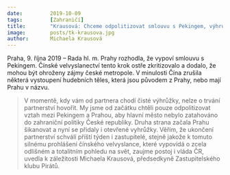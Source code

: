 ```yaml
---
date:         2019-10-09
tags:         [Zahraničí]
title:        "Krausová: Chceme odpolitizovat smlouvu s Pekingem, výhružky ale odmítáme"
image: 	      posts/tk-krausova.jpg
author:       Michaela Krausová
---
```


Praha, 9. října 2019 – Rada hl. m. Prahy rozhodla, že vypoví smlouvu s Pekingem. Čínské velvyslanectví tento krok ostře zkritizovalo a dodalo, že mohou být ohroženy zájmy české metropole. V minulosti Čína zrušila některá vystoupení hudebních těles, která jsou původem z Prahy, nebo mají Prahu v názvu.

> V momentě, kdy vám od partnera chodí čisté výhrůžky, nelze o trvání partnerství hovořit. My jsme od začátku chtěli pouze odpolitizovat vztah mezi Pekingem a Prahou, aby hlavní město nebylo zatahováno do zahraniční politiky České republiky. Druha strana začala Prahu šikanovat a nyní se přidaly i otevřené vyhrůžky. Věřím, že ukončení partnerství schválí příští týden i zastupitelé, stejně jakože k tomuto silnému prohlášení čínského velvyslance, které vypovídá o zcela odlišném a totalitním pohledu na svět, zaujme postoj i vláda ČR, uvedla k záležitosti Michaela Krausová, předsedkyně Zastupitelského klubu Pirátů.
